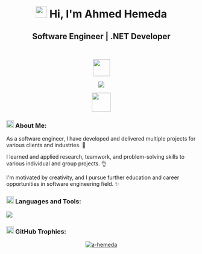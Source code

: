<h1 align="center"><img src="https://i.giphy.com/media/v1.Y2lkPTc5MGI3NjExNXBmamI1cXVtdmx5ajduNzR1cmlrOWV2MGc1MWh4ZXYzcWM0N3huciZlcD12MV9pbnRlcm5hbF9naWZfYnlfaWQmY3Q9cw/w1OBpBd7kJqHrJnJ13/giphy.gif" height ="30"> Hi, I'm Ahmed Hemeda</h1>
<h2 align="center">Software Engineer | .NET Developer</h2> <br>
  <p align="center"> <img src="https://komarev.com/ghpvc/?username=a-hemeda&label=Profile+Views&color=800000&style=flat" height="45"/> </p>
  <p align="center"> <a href="https://www.google.com.eg/search?q=ahmed+hemeda">
  <img src="https://readme-typing-svg.herokuapp.com/?lines=See%20my%20LinkedIn%20posts%20🔆;Follow%20to%20get%20updates%20👌;Watch%20my%20Repositories%20✨&font=Bold%20Code&center=true&height=30&color=00AA88&pause=1555&vCenter=true&size=20"></a> </p>
  <p align="center"> <a href="https://www.linkedin.com/in/a-hemeda" target="_blank"><img src="https://img.shields.io/badge/-+35K Followers-005080?style=flat-square&logo=Linkedin&logoColor=white" height="50"></a> </p>
<h3 align="left"><img src="https://i.giphy.com/media/v1.Y2lkPTc5MGI3NjExM205dTV4Yno2cnZlOGw1OTg1eHNjYXpleHJzOGRwMTU2OGhlcm5tbSZlcD12MV9pbnRlcm5hbF9naWZfYnlfaWQmY3Q9cw/wIVCkv3bcsBwFyESSC/giphy.gif" height ="20"> About Me:</h3>
  <p align="left">As a software engineer, I have developed and delivered multiple projects for various clients and industries. 🔆</p>
  <p align="left">I learned and applied research, teamwork, and problem-solving skills to various individual and group projects. 👌</p>
  <p align="left">I'm motivated by creativity, and I pursue further education and career opportunities in software engineering field. ✨</p>
<h3 align="left"><img src="https://media2.giphy.com/media/QssGEmpkyEOhBCb7e1/giphy.gif?cid=ecf05e47a0n3gi1bfqntqmob8g9aid1oyj2wr3ds3mg700bl&rid=giphy.gif" height ="20"> Languages and Tools:</h3>
  <p align="center"> <div align="left"> <img src="https://skillicons.dev/icons?i=cs,dotnet,postman,git,html,css,js,stackoverflow,visualstudio,vscode&perline=10"/> </div> </p>
<h3 align="left"><img src="https://i.giphy.com/media/v1.Y2lkPTc5MGI3NjExbXRmZWEyc254NmJsM3N5cm0zaHBlMmxxYXh3em84bGs5ZnJ6N2F5biZlcD12MV9pbnRlcm5hbF9naWZfYnlfaWQmY3Q9cw/MXIpG5H8BCKYqI1lZF/giphy.gif" height ="20"> GitHub Trophies:</h3>
  <p align="center"> <a href="https://github.com/ryo-ma/github-profile-trophy"><img src="https://github-profile-trophy.vercel.app/?username=a-hemeda&theme=algolia" alt="a-hemeda"/></a> </p>
